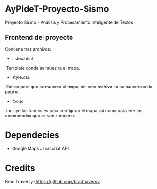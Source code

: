 # AyPIdeT-Proyecto-Sismo
Proyecto Sismo - Análisis y Procesamiento Inteligente de Textos


## Frontend del proyecto

Contiene tres archivos:
* index.html

  Template donde se muestra el mapa.
* style.css

  Estilos para que se muestre el mapa, sin este archivo no se muestra en la página.
* foo.js

  Incluye las funciones para configurar el mapa así como para leer las coordenadas que se van a mostrar. 
  
  
# Dependecies
* Google Maps Javascript API


# Credits
Brad Traversy (https://github.com/bradtraversy)

